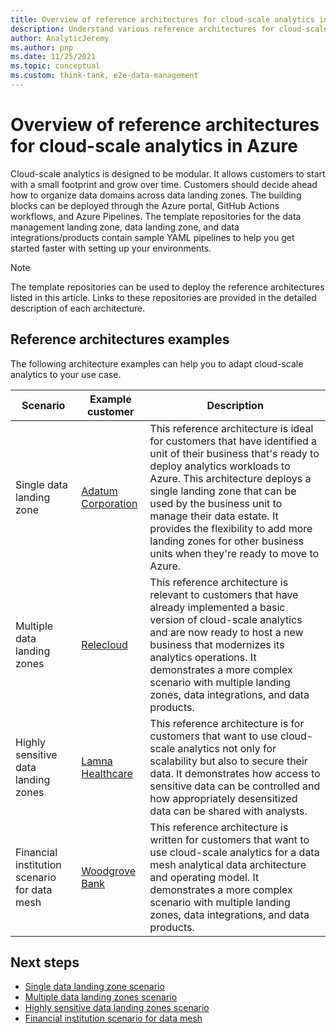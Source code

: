 ```yaml
---
title: Overview of reference architectures for cloud-scale analytics in Azure
description: Understand various reference architectures for cloud-scale analytics in Azure.
author: AnalyticJeremy
ms.author: pnp
ms.date: 11/25/2021
ms.topic: conceptual
ms.custom: think-tank, e2e-data-management
---
```


# Overview of reference architectures for cloud-scale analytics in Azure

Cloud-scale analytics is designed to be modular. It allows customers to start with a small footprint and grow over time. Customers should decide ahead how to organize data domains across data landing zones. The building blocks can be deployed through the Azure portal, GitHub Actions workflows, and Azure Pipelines. The template repositories for the data management landing zone, data landing zone, and data integrations/products contain sample YAML pipelines to help you get started faster with setting up your environments.

> [!NOTE]
> The template repositories can be used to deploy the reference architectures listed in this article. Links to these repositories are provided in the detailed description of each architecture.

## Reference architectures examples

The following architecture examples can help you to adapt cloud-scale analytics to your use case.

| Scenario                                     | Example customer                                       | Description                                                                                                                                                                                                                                                                                                                                                                                  |
|----------------------------------------------|--------------------------------------------------------|----------------------------------------------------------------------------------------------------------------------------------------------------------------------------------------------------------------------------------------------------------------------------------------------------------------------------------------------------------------------------------------------|
| Single data landing zone                     | [Adatum Corporation](reference-architecture-adatum.md) | This reference architecture is ideal for customers that have identified a unit of their business that's ready to deploy analytics workloads to Azure. This architecture deploys a single landing zone that can be used by the business unit to manage their data estate. It provides the flexibility to add more landing zones for other business units when they're ready to move to Azure. |
| Multiple data landing zones                  | [Relecloud](reference-architecture-relecloud.md)       | This reference architecture is relevant to customers that have already implemented a basic version of cloud-scale analytics and are now ready to host a new business that modernizes its analytics operations. It demonstrates a more complex scenario with multiple landing zones, data integrations, and data products.                                                                    |
| Highly sensitive data landing zones          | [Lamna Healthcare](reference-architecture-lamna.md)    | This reference architecture is for customers that want to use cloud-scale analytics not only for scalability but also to secure their data. It demonstrates how access to sensitive data can be controlled and how appropriately desensitized data can be shared with analysts.                                                                                                              |
| Financial institution scenario for data mesh | [Woodgrove Bank](data-mesh-scenario.md)  | This reference architecture is written for customers that want to use cloud-scale analytics for a data mesh analytical data architecture and operating model. It demonstrates a more complex scenario with multiple landing zones, data integrations, and data products.                                                                                                                                          |

## Next steps

- [Single data landing zone scenario](./reference-architecture-adatum.md)
- [Multiple data landing zones scenario](reference-architecture-relecloud.md)
- [Highly sensitive data landing zones scenario](reference-architecture-lamna.md)
- [Financial institution scenario for data mesh](data-mesh-scenario.md)
